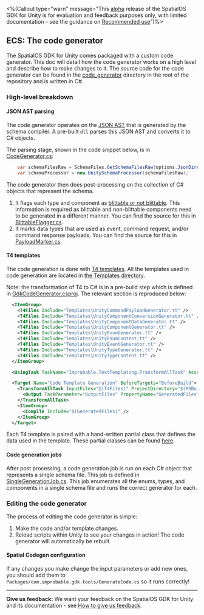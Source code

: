 <%(Callout type="warn" message="This [alpha](https://docs.improbable.io/reference/latest/shared/release-policy#maturity-stages) release of the SpatialOS GDK for Unity is for evaluation and feedback purposes only, with limited documentation - see the guidance on [Recommended use](https://github.com/spatialos/UnityGDK/blob/master/README.md#recommended-use)")%>

## ECS: The code generator

The SpatialOS GDK for Unity comes packaged with a custom code generator. This doc will detail how the code generator works on a high level and describe how to make changes to it. The source code for the code generator can be found in the [code_generator](https://github.com/spatialos/UnityGDK/tree/master/workers/unity/Packages/com.improbable.gdk.tools/.CodeGenerator) directory in the root of the repository and is written in C#.

### High-level breakdown

#### JSON AST parsing

The code generator operates on the [JSON AST](https://docs.improbable.io/reference/latest/shared/schema/custom-codegen#abstract-syntax-tree-format) that is generated by the schema compiler. A pre-built `dll` parses this JSON AST and converts it to C# objects.

The parsing stage, shown in the code snippet below, is in [CodeGenerator.cs](https://github.com/spatialos/UnityGDK/tree/master/workers/unity/Packages/com.improbable.gdk.tools/.CodeGenerator/GdkCodeGenerator/src/CodeGenerator.cs):

```csharp
    var schemaFilesRaw = SchemaFiles.GetSchemaFilesRaw(options.JsonDirectory, fileSystem).ToList();
    var schemaProcessor = new UnitySchemaProcessor(schemaFilesRaw);
```

The code generator then does post-processing on the collection of C# objects that represent the schema.

1. It flags each type and component as [blittable or not blittable](https://docs.microsoft.com/en-us/dotnet/framework/interop/blittable-and-non-blittable-types). This information is required as blittable and non-blittable components need to be generated in a different manner. You can find the source for this in [BlittableFlagger.cs](https://github.com/spatialos/UnityGDK/tree/master/workers/unity/Packages/com.improbable.gdk.tools/.CodeGenerator/GdkCodeGenerator/src/Generation/SchemaProcessing/BlittableFlagger.cs).
2. It marks data types that are used as event, command request, and/or command response payloads. You can find the source for this in [PayloadMarker.cs](https://github.com/spatialos/UnityGDK/tree/master/workers/unity/Packages/com.improbable.gdk.tools/.CodeGenerator/GdkCodeGenerator/src/Generation/SchemaProcessing/PayloadMarker.cs).

#### T4 templates

The code generation is done with [T4 templates](https://msdn.microsoft.com/en-us/library/bb126445.aspx). All the templates used in code generation are located in [the Templates directory](https://github.com/spatialos/UnityGDK/tree/master/workers/unity/Packages/com.improbable.gdk.tools/.CodeGenerator/GdkCodeGenerator/Templates/).

Note: the transformation of T4 to C# is in a pre-build step which is defined in [GdkCodeGenerator.csproj](https://github.com/spatialos/UnityGDK/tree/master/workers/unity/Packages/com.improbable.gdk.tools/.CodeGenerator/GDKCodeGenerator/GdkCodeGenerator.csproj). The relevant section is reproduced below:

```xml
  <ItemGroup>
    <T4Files Include="Templates\UnityCommandPayloadGenerator.tt" />
    <T4Files Include="Templates\UnityComponentConversionGenerator.tt" />
    <T4Files Include="Templates\UnityComponentDataGenerator.tt" />
    <T4Files Include="Templates\UnityComponentGenerator.tt" />
    <T4Files Include="Templates\UnityEnumGenerator.tt" />
    <T4Files Include="Templates\UnityEnumContent.tt" />
    <T4Files Include="Templates\UnityEventGenerator.tt" />
    <T4Files Include="Templates\UnityTypeGenerator.tt" />
    <T4Files Include="Templates\UnityTypeContent.tt" />
  </ItemGroup>

  <UsingTask TaskName="Improbable.TextTemplating.TransformAllTask" AssemblyFile="dependencies/Improbable.TextTemplating/Improbable.TextTemplating.dll" />

  <Target Name="Code Template Generation" BeforeTargets="BeforeBuild">
    <TransformAllTask InputFiles="@(T4Files)" ProjectDirectory="$(MSBuildProjectDirectory)" Imports="Improbable.CodeGeneration.Jobs" ClassNameSpace="Improbable.Gdk.CodeGenerator">
      <Output TaskParameter="OutputFiles" PropertyName="GeneratedFiles" />
    </TransformAllTask>
    <ItemGroup>
      <Compile Include="$(GeneratedFiles)" />
    </ItemGroup>
  </Target>
  ```

Each T4 template is paired with a hand-written partial class that defines the data used in the template. These partial classes can be found [here](https://github.com/spatialos/UnityGDK/tree/master/workers/unity/Packages/com.improbable.gdk.tools/.CodeGenerator/GDKCodeGenerator/src/Generation/Generators/Parts/).


#### Code generation jobs

After post processing, a code generation job is run on each C# object that represents a single schema file. This job is defined in [SingleGenerationJob.cs](https://github.com/spatialos/UnityGDK/tree/master/workers/unity/Packages/com.improbable.gdk.tools/.CodeGenerator/GDKCodeGenerator/src/Generation/SingleGenerationJob.cs). This job enumerates all the enums, types, and components in a single schema file and runs the correct generator for each.


### Editing the code generator

The process of editing the code generator is simple:

1. Make the code and/or template changes.
2. Reload scripts within Unity to see your changes in action! The code generator will automatically be rebuilt.


#### Spatial Codegen configuration

If any changes you make change the input parameters or add new ones, you should add them to `Packages/com.improbable.gdk.tools/GenerateCode.cs` so it runs correctly!

----
**Give us feedback:** We want your feedback on the SpatialOS GDK for Unity and its documentation - see [How to give us feedback](https://github.com/spatialos/UnityGDK/blob/master/README.md#give-us-feedback).
